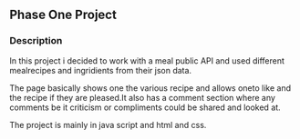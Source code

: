 
## Phase One Project 
### Description
In this project i decided to work with a meal public API and used different mealrecipes and ingridients from their json data.

The page basically shows one the various recipe and allows oneto like and the recipe if they are pleased.It also has a comment section where any comments be it criticism or compliments could be shared and looked at.

The project is mainly in java script and html and css.


